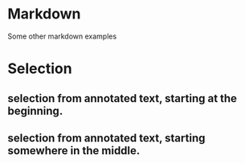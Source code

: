 # Markdown

Some other markdown examples

# Selection

## selection from annotated text, starting at the beginning.

<div id="annotated-text--markdown_1"></div>

## selection from annotated text, starting somewhere in the middle.

<div id="annotated-text--markdown_2"></div>

<script setup>
//
import { markdown_1 } from "@demo";

import { onMounted } from "vue";
import { clearAnnotatedTextCache} from "@ghentcdh/annotated-text";

onMounted(()=> {
    clearAnnotatedTextCache();
    markdown_1('annotated-text--markdown_1', { start: 0, end: 423 },)
    markdown_1('annotated-text--markdown_2', { start: 412, end: 600 },)
});
</script>
